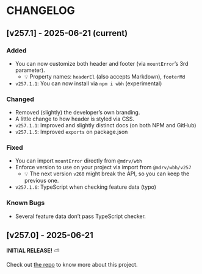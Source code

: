 # CHANGELOG

## [v257.1] - 2025-06-21 (current)

### Added

-   You can now customize both header and footer (via `mountError`’s 3rd parameter).
    -   💡 Property names: `headerEl` (also accepts Markdown), `footerMd`
-   `v257.1.1`: You can now install via `npm i wbh` (experimental)

### Changed

-   Removed (slightly) the developer’s own branding.
-   A little change to how header is styled via CSS.
-   `v257.1.1`: Improved and slightly distinct docs (on both NPM and GitHub)
-   `v257.1.5`: Improved `exports` on package.json

### Fixed

-   You can import `mountError` directly from `@mdrv/wbh`
-   Enforce version to use on your project via import from `@mdrv/wbh/v257`
    -   💡 The next version `v260` might break the API, so you can keep the previous one.
-   `v257.1.6`: TypeScript when checking feature data (typo)

### Known Bugs

-   Several feature data don’t pass TypeScript checker.

## [v257.0] - 2025-06-21
 
**INITIAL RELEASE!** ⛅

Check out [the repo](https://github.com/mdrv/wbh) to know more about this project.
